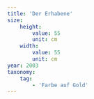```yaml
---
title: 'Der Erhabene'
size:
    height:
        value: 55
        unit: cm
    width:
        value: 55
        unit: cm
year: 2003
taxonomy:
    tag:
        - 'Farbe auf Gold'
---
```

